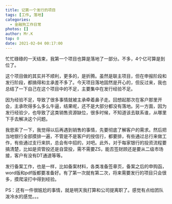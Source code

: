 ```yaml
---
title: 记第一个发行的项目
tags: [工作, 落地]
categories:
  - 金融狗工作日常
photos: []
author: Mr.K
top: 0
date: 2021-02-04 00:17:00
---
```


忙忙碌碌的一天结束，我第一个项目也算是落地了一部分。不多，4个亿可算是到位了。
<!-- more --> 

这个项目做的其实并不顺利，更多的，是折腾。虽然是联主项目，但在申报阶段和发行阶段，都搞得和主承差不多了。今天项目落地固然是开心的，但反过来，我也总结了一下自己在这个项目中的不足，主要集中在发行经验不足。

因为经验不足，导致了很多事情就被主承牵着鼻子走。回想起那次在客户那里开会，主承吹得多么多么牛逼，结果呢，还不是大部分都没有落地。另一方面，因为发行经验少，也导致了这类销售资源缺位，很多时候，不知道该去联系谁，从哪里下手去解决这个问题。

我思索了一下，我觉得以后再遇到销售的事情，先要彻底了解客户的需求。然后把当地银行全部摸排一遍，不管是不是客户的授信行，都要排，有些通过总行来做工作，有些通过支行来拱，总会有中招的，对吧。此外，对于每家银行的投资流程要搞清楚，比如是资管投还是自营投，需不需要ZS，能否签财顾还是要从二级市场接，客户有没有DT通道等等。

发行备案工作，也是一样，比如备案材料，各类准备签章页，备案之后的申购函，word版和pdf版都要准备好。有了第一次就有第二次，将来需要发行的项目只会很多，摸爬滚打中得到经验。

PS：还有一件很尴尬的事情，就是明天我打算和公司提离职了。感觉有点给团队泼冷水的感觉。。。
